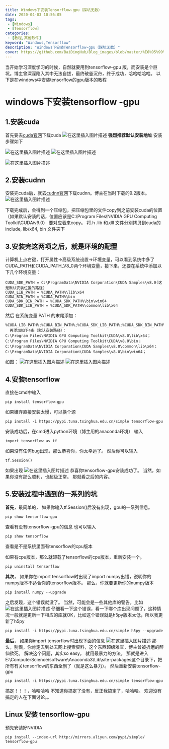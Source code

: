 ```yaml
---
title: Windows下安装Tensorflow-gpu（踩坑无数）
date: 2020-04-03 10:56:05
tags:
 - [Windows]
 - [Tensorflow]
categories: 
 - [教程,其他软件]
keyword: "Windows,Tensorflow"
description: "Windows下安装Tensorflow-gpu（踩坑无数）"
cover: https://github.com/BaiDingHub/Blog_images/blob/master/%E6%95%99%E7%A8%8B/%E5%85%B6%E4%BB%96%E8%BD%AF%E4%BB%B6/Windows%E4%B8%8B%E5%AE%89%E8%A3%85Tensorflow-gpu%EF%BC%88%E8%B8%A9%E5%9D%91%E6%97%A0%E6%95%B0%EF%BC%89/cover.png?raw=true
---
```


<meta name="referrer" content="no-referrer"/>

当开始学习深度学习的时候，自然就要用到tensorflow-gpu
版，而安装是个巨坑。博主曾深深陷入其中无法自拔，最终破釜沉舟，终于成功，哈哈哈哈哈。
以下是在windows中安装tensorflow的gpu版本的教程
# windows下安装tensorflow -gpu
## 1.安装cuda
首先要去[cuda官网](https://developer.nvidia.com/cuda-downloads?target_os=Windows&target_arch=x86_64&target_version=10&target_type=exenetwork)下载cuda
![在这里插入图片描述](https://img-blog.csdn.net/2018100623024590?watermark/2/text/aHR0cHM6Ly9ibG9nLmNzZG4ubmV0L1N0YXJkdXN0WXU=/font/5a6L5L2T/fontsize/400/fill/I0JBQkFCMA==/dissolve/70)
**强烈推荐默认安装地址**
安装步骤如下

![在这里插入图片描述](https://img-blog.csdn.net/20181006230822553?watermark/2/text/aHR0cHM6Ly9ibG9nLmNzZG4ubmV0L1N0YXJkdXN0WXU=/font/5a6L5L2T/fontsize/400/fill/I0JBQkFCMA==/dissolve/70)
![在这里插入图片描述](https://img-blog.csdn.net/20181006230832768?watermark/2/text/aHR0cHM6Ly9ibG9nLmNzZG4ubmV0L1N0YXJkdXN0WXU=/font/5a6L5L2T/fontsize/400/fill/I0JBQkFCMA==/dissolve/70)

![在这里插入图片描述](https://img-blog.csdn.net/20181006230840256?watermark/2/text/aHR0cHM6Ly9ibG9nLmNzZG4ubmV0L1N0YXJkdXN0WXU=/font/5a6L5L2T/fontsize/400/fill/I0JBQkFCMA==/dissolve/70)

## 2.安装cudnn
安装完cuda后，就去[cudnn官网](https://developer.nvidia.com/rdp/cudnn-download)下载cudnn。博主在当时下载的9.2版本。
![在这里插入图片描述](https://img-blog.csdn.net/20181006231053801?watermark/2/text/aHR0cHM6Ly9ibG9nLmNzZG4ubmV0L1N0YXJkdXN0WXU=/font/5a6L5L2T/fontsize/400/fill/I0JBQkFCMA==/dissolve/70)

下载完成后，会得到一个压缩包，把压缩包里的文件copy到之前安装cuda的位置（如果默认安装的话，位置应该是C:\Program Files\NVIDIA GPU Computing Toolkit\CUDA\v9.0）
要对应着来copy。
将.h .lib 和.dll 文件分别拷贝到cuda的include, lib/x64, bin 文件夹下

## 3.安装完这两项之后，就是环境的配置

计算机上点右键，打开属性->高级系统设置->环境变量，可以看到系统中多了CUDA_PATH和CUDA_PATH_V8_0两个环境变量，接下来，还要在系统中添加以下几个环境变量：  


    CUDA_SDK_PATH = C:\ProgramData\NVIDIA Corporation\CUDA Samples\v8.0(这是默认安装位置的路径) 
    CUDA_LIB_PATH = %CUDA_PATH%\lib\x64  
    CUDA_BIN_PATH = %CUDA_PATH%\bin  
    CUDA_SDK_BIN_PATH = %CUDA_SDK_PATH%\bin\win64  
    CUDA_SDK_LIB_PATH = %CUDA_SDK_PATH%\common\lib\x64

然后
在系统变量 PATH 的末尾添加：  


    %CUDA_LIB_PATH%;%CUDA_BIN_PATH%;%CUDA_SDK_LIB_PATH%;%CUDA_SDK_BIN_PATH%;  
      再添加如下4条（默认安装路径）： 
    C:\Program Files\NVIDIA GPU Computing Toolkit\CUDA\v8.0\lib\x64； 
    C:\Program Files\NVIDIA GPU Computing Toolkit\CUDA\v8.0\bin； 
    C:\ProgramData\NVIDIA Corporation\CUDA Samples\v8.0\common\lib\x64； 
    C:\ProgramData\NVIDIA Corporation\CUDA Samples\v8.0\bin\win64； 

如图：
![在这里插入图片描述](https://img-blog.csdn.net/20181006231617216?watermark/2/text/aHR0cHM6Ly9ibG9nLmNzZG4ubmV0L1N0YXJkdXN0WXU=/font/5a6L5L2T/fontsize/400/fill/I0JBQkFCMA==/dissolve/70)
![在这里插入图片描述](https://img-blog.csdn.net/2018100623160879?watermark/2/text/aHR0cHM6Ly9ibG9nLmNzZG4ubmV0L1N0YXJkdXN0WXU=/font/5a6L5L2T/fontsize/400/fill/I0JBQkFCMA==/dissolve/70)

## 4.安装tensorflow
直接在cmd中输入

```
pip install tensorflow-gpu
```
如果嫌弃直接安装太慢，可以换个源

```
pip install -i https://pypi.tuna.tsinghua.edu.cn/simple tensorflow-gpu
```
安装成功后，在cmd进入python环境（博主用的anaconda环境）
输入

```
import tensorflow as tf
```
如果没有任何bug出现，那么恭喜你，你太幸运了。
然后你可以输入

```
tf.Session()
```
如果出现
![在这里插入图片描述](https://img-blog.csdn.net/20181006232540185?watermark/2/text/aHR0cHM6Ly9ibG9nLmNzZG4ubmV0L1N0YXJkdXN0WXU=/font/5a6L5L2T/fontsize/400/fill/I0JBQkFCMA==/dissolve/70)
恭喜你tensorflow-gpu安装成功了。
当然，如果你没有那么顺利，也超级正常。
那就看之后的内容。
##  5.安装过程中遇到的一系列的坑
**首先**，最简单的，
如果你输入tf.Session()后没有出现，gpu的一系列信息。

```
pip show tensorflow-gpu
```
查看有没有tensorflow-gpu的信息
也可以输入

```
pip show tensorflow
```
查看是不是系统里面有tensorflow的cpu版本

如果有cpu版本，那么就卸载了tensorflow的cpu版本，重新安装一个。

```
pip uninstall tensorflow
```

**其次**，
如果你在import tensorflow时出现了import numpy出错，说明你的numpy版本不适合你的tensorflow版本。
那么，你就要更新你的numpy版本

```
pip install numpy --upgrade
```
之后发现，这个错误就没了。
当然，可能会是一些其他库的警告，比如
![在这里插入图片描述](https://img-blog.csdn.net/2018100710034215?watermark/2/text/aHR0cHM6Ly9ibG9nLmNzZG4ubmV0L1N0YXJkdXN0WXU=/font/5a6L5L2T/fontsize/400/fill/I0JBQkFCMA==/dissolve/70)
仔细看一下这个错误，看一下哪个库出现问题了，这种情况一般就是更新一下相应的库就OK，比如这个错误就是h5py版本太低，所以我更新了h5py

```
pip install -i https://pypi.tuna.tsinghua.edu.cn/simple h5py --upgrade
```

**最后**，
如果你import tensorflow时出现下面的信息
![在这里插入图片描述](https://img-blog.csdn.net/20181006233333372?watermark/2/text/aHR0cHM6Ly9ibG9nLmNzZG4ubmV0L1N0YXJkdXN0WXU=/font/5a6L5L2T/fontsize/400/fill/I0JBQkFCMA==/dissolve/70)
那么，别慌，你肯定去到处去网上搜索资料，这个东西超级难查，博主曾被折磨的醉仙欲死。
解决这个问题，其实so easy。
就用最暴力的方法。
那就是进入E:\ComputerScience\software\Anaconda3\Lib\site-packages这个目录下，把所有有关tensorflow的东西全删了（就是这么暴力）。
然后重新安装tensorflow-gpu

```
pip install -i https://pypi.tuna.tsinghua.edu.cn/simple tensorflow-gpu
```
搞定！！！，哈哈哈哈
不知道你搞定了没有，反正我搞定了，哈哈哈。
欢迎没有搞定的人在下面讨论。。


## Linux 安装 tensorflow-gpu

预先安装好NVIDIA

    pip install --index-url http://mirrors.aliyun.com/pypi/simple/ tensorflow-gpu

